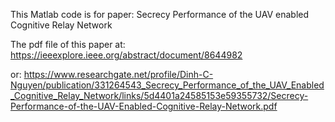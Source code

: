 This Matlab code is for paper: Secrecy Performance of the UAV enabled Cognitive Relay Network

The pdf file of this paper at: https://ieeexplore.ieee.org/abstract/document/8644982

or: https://www.researchgate.net/profile/Dinh-C-Nguyen/publication/331264543_Secrecy_Performance_of_the_UAV_Enabled_Cognitive_Relay_Network/links/5d4401a24585153e59355732/Secrecy-Performance-of-the-UAV-Enabled-Cognitive-Relay-Network.pdf
